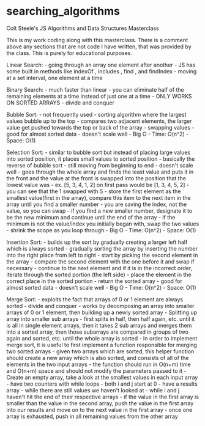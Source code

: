 # searching_algorithms
Colt Steele's JS Algorithms and Data Structures Masterclass

This is my work coding along with this masterclass. There is a comment above any sections that are not code I have written, that was provided by the class. This is purely for educational purposes. 

Linear Search:
    - going through an array one element after another
    - JS has some built in methods like indexOf , includes , find , and findIndex
    - moving at a set interval, one element at a time

Binary Search:
    - much faster than linear
    - you can eliminate half of the remaining elements at a time instead of just one at a time
    - ONLY WORKS ON SORTED ARRAYS
    - divide and conquer

Bubble Sort:
    - not frequently used
    - sorting algorithm where the largest values bubble up to the top
    - compares two adjacent elements, the larger value get pushed towards the top or back of the array
    - swapping values 
    - good for almost sorted data
    - doesn't scale well
    - Big O
        - Time: O(n^2)
        - Space: O(1)

Selection Sort: 
    - similar to bubble sort but instead of placing large values into sorted position, it places small values to sorted position
    - basically the reverse of bubble sort
    - still moving from beginning to end
    - doesn't scale well
    - goes through the whole array and finds the least value and puts it in the front and the value at the front is swapped into the position that the lowest value was
    - ex. [5, 3, 4, 1, 2] on first pass would be [1, 3, 4, 5, 2]
        - you can see that the 1 swapped with 5
    - store the first element as the smallest value(first in the array), compare this item to the next item in the array until you find a smaller number 
        - you are saving the index, not the value, so you can swap
        - if you find a new smaller number, designate it to be the new minimum and continue until the end of the array
        - if the minimum is not the value/index you initially began with, swap the two values
        - shrink the scope as you loop through 
    - Big O
        - Time: O(n^2)
        - Space: O(1)

Insertion Sort:
    - builds up the sort by gradually creating a larger left half which is always sorted
        - gradually sorting the array by inserting the number into the right place from left to right 
    - start by picking the second element in the array
        - compare the second element with the one before it and swap if necessary
        - continue to the next element and if it is in the incorrect order, iterate through the sorted portion (the left side)
        - place the element in the correct place in the sorted portion
        - return the sorted array
    - good for almost sorted data
    - doesn't scale well
    - Big O
        - Time: O(n^2)
        - Space: O(1)

Merge Sort:
    - exploits the fact that arrays of 0 or 1 element are always sorted
    - divide and conquer
    - works by decomposing an array into smaller arrays of 0 or 1 element, then building up a newly sorted array
    - Splitting up array into smaller sub arrays
    - first splits in half, then half again, etc. until it is all in single element arrays, then it takes 2 sub arrays and merges them into a sorted array, then those subarrays are compared in groups of two again and sorted, etc. until the whole array is sorted
    - In order to implement merge sort, it is useful to first implement a function responsible for merging two sorted arrays
        - given two arrays which are sorted, this helper function should create a new array which is also sorted, and consists of all of the elements in the two input arrays
        - the function should run in O(n+m) time and O(n+m) space and should not modify the parameters passed to it
    - Create an empty array, take a look at the smallest values in each input array
        - have two counters with while loops
            - both i and j start at 0
            - have a results array
            - while there are still values we haven't looked at
                - while i and j haven't hit the end of their respective arrays
            - if the value in the first array is smaller than the value in the second array, push the value in the first array into our results and move on to the next value in the first array
            - once one array is exhausted, push in all remaining values from the other array